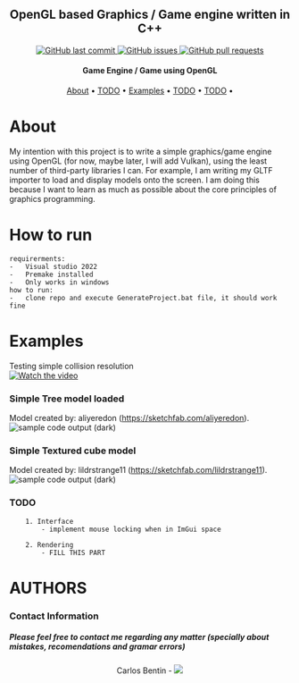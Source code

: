 
<h2 align="center">
   OpenGL based Graphics / Game engine written in C++
</h2>

<p align="center">
    <a href="https://github.com/Benkdel/Resurge-Gamedev/commits/main">
        <img src="https://img.shields.io/github/last-commit/Benkdel/Resurge-Gamedev.svg?style=flat-square&logo=github&logoColor=white"
        alt="GitHub last commit">
    </a>
    <a href="https://github.com/Benkdel/Resurge-Gamedev/issues">
    <img src="https://img.shields.io/github/issues-raw/Benkdel/Resurge-Gamedev.svg?style=flat-square&logo=github&logoColor=white"
         alt="GitHub issues">
    </a>
    <a href="https://github.com/Benkdel/Resurge-Gamedev/pulls">
    <img src="https://img.shields.io/github/issues-pr-raw/Benkdel/Resurge-Gamedev.svg?style=flat-square&logo=github&logoColor=white"
         alt="GitHub pull requests">
    </a>
</p>

<h4 align="center"> Game Engine / Game using OpenGL </h4>

<p align="center">
    <a href="About">About</a> •
    <a href="#">TODO</a> •
    <a href="Examples">Examples</a> •
    <a href="#">TODO</a> •
    <a href="#">TODO</a> •
</p>

# About
My intention with this project is to write a simple graphics/game engine using OpenGL (for now, maybe later, I will add Vulkan), using the least number of third-party libraries I can. For example, I am writing my GLTF importer to load and display models onto the screen. I am doing this because I want to learn as much as possible about the core principles of graphics programming. 

# How to run
    requirerments:
    -   Visual studio 2022
    -   Premake installed
    -   Only works in windows
    how to run:
    -   clone repo and execute GenerateProject.bat file, it should work fine

# Examples
Testing simple collision resolution
<br>[![Watch the video](https://i.imgur.com/vKb2F1B.png)](https://youtu.be/XUE1GN2Yaz0)


### Simple Tree model loaded
Model created by: aliyeredon (https://sketchfab.com/aliyeredon).
<br>![sample code output (dark)](https://github.com/Benkdel/Resurge-Gamedev/blob/main/img/GLTFTreeLoader.png)

### Simple Textured cube model

Model created by: lildrstrange11 (https://sketchfab.com/lildrstrange11).
<br>![sample code output (dark)](https://github.com/Benkdel/Resurge-Gamedev/blob/main/img/GLTFTexturedCube.png)

### TODO
```
    1. Interface
        - implement mouse locking when in ImGui space

    2. Rendering
        - FILL THIS PART

``` 


# AUTHORS
### Contact Information
##### Please feel free to contact me regarding any matter (specially about mistakes, recomendations and gramar errors)

<p align="center">
Carlos Bentin -
<a href="https://github.com/Benkdel">
        <img src="https://img.shields.io/badge/Carlos-mainPage-blue">
</a>
</p>